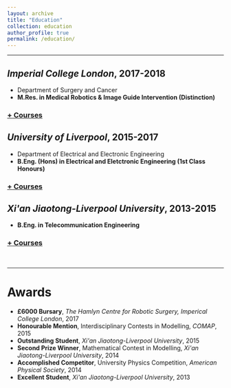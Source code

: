 ```yaml
---
layout: archive
title: "Education"
collection: education
author_profile: true
permalink: /education/ 
---
```


<!--
<fieldset>
  <legend style="cursor:hand" onclick="isHidden('div_first_part')">
    first
    <span style='float:right; display:none;' id='div_first_part1'>+ </span>
    <span style='float:right; display:block;' id='div_first_part2'>- </span>
  </legend>
  <div style='display:none;' id='div_first_part'>
    <ul>
      <li>1st</li>
      <li>2nd</li>
      <li>3rd</li>
      <li>4th</li>
      <li>5th</li>
    </ul>
  </div>
</fieldset>
-->
<!--
<div class="save">
  <h1><a href="javascript:void(0)" class="dsphead" onclick="dsp(this)">
    <span class="dspchar">+</span> heading</a></h1>
  <div class="dspcont" style='display:none;'>
    section
  </div>
  <h1>
    <a href="javascript:void(0)" class="dsphead" onclick="dsp(this)">
    <span class="dspchar">+</span>heading
    </a>
  </h1>
  <div class="dspcont" style='display:none;'>
    <h2>
      <a href="javascript:void(0)" class="dsphead" onclick="dsp(this)">
        <span class="dsphead">-</span> heading
      </a>
    </h2>
    <div class="dspcont" style='display:none;'>
      section
    </div>
    <h2>
      <a href="javascript:void(0)" class="dsphead" onclick="dsp(this)">
        <span class="dspchar">+</span> heading
      </a>
    </h2>
    <div class="dspcont">
      section
    </div>
  </div>
</div>
-->
<hr color="000000"/>

## <i>Imperial College London</i>, 2017-2018 ##
* Department of Surgery and Cancer
* <b>M.Res. in Medical Robotics & Image Guide Intervention (Distinction)</b>
<h3><a href="javascript:void(0)" class="dsphead" onclick="dsp(this)"><span class="dspchar">+</span> Courses</a></h3>
<div class="dspcont" style='display:none;'>
  <ul>
    <li>Medical Imaging</li>
    <li>Image Guided Intervention</li>
    <li>Medical Robotics</li>
    <li>Minimal Invasive Surgery</li>
    <li>Sensing, Perception and Neuroergonomics</li>
  </ul>
</div>

## <i>University of Liverpool</i>, 2015-2017 ##
* Department of Electrical and Electronic Engineering
* <b>B.Eng. (Hons) in Electrical and Eletctronic Engineering (1st Class Honours)</b>
<h3><a href="javascript:void(0)" class="dsphead" onclick="dsp(this)"><span class="dspchar">+</span> Courses</a></h3>
<div class="dspcont" style='display:none;'>
  <ul>
    <li>Signals and Systems</li>
    <li>Field Theory, Partial Differential Equation and Method of Solution</li>
    <li>Instrumentation and Control System</li>
    <li>Digital Control and Optimization</li>
    <li>Electrical Circuits and Power Systems</li>
    <li>Communication Systems</li>
    <li>Electromagnetics</li>
    <li>CMOS Integrated Circuits</li>
    <li>Electronic Circuits And Systems</li>
    <li>Applied Design and Industrial Awareness</li>
    <li>Power Generation, Transmission and Distribution</li>
    <li>RF Engineering and Applied Electromagnetics</li>
    <li>Electronics For Instrumentation and Communications</li>
    <li>Drives</li>
    <li>Engineering Management and Entrepreneurial Skills</li>
    <li>Electromagnetic Compatibility</li>
    <li>Embedded Computer Systems</li>
    <li>Digital Electronics and Microprocessor Systems</li>
  </ul>
</div>

## <i>Xi'an Jiaotong-Liverpool University</i>, 2013-2015 ##
* <b>B.Eng. in Telecommunication Engineering</b>
<h3><a href="javascript:void(0)" class="dsphead" onclick="dsp(this)"><span class="dspchar">+</span> Courses</a></h3>
<div class="dspcont" style='display:none;'>
  <ul>
    <li>Linear Algebra</li>
    <li>Calculus (Science & Engineering)</li>
    <li>Multivariable Calculus (Science and Engineering)</li>
    <li>Physics</li>
    <li>Fundamentals of Computer Programming</li>
    <li>Engineering Mathematics I</li>
    <li>Engineering Mathematics II</li>
    <li>Electrical Circuits I</li>
    <li>Electronic Circuits</li>
    <li>Digital Electronics I</li>
    <li>C Programming and Software Engineering I</li>
    <li>C++ Programming and Software Engineering II</li>
    <li>Engineering Electromagnetism and Drives</li>
    <li>Integrated Electronics and Design</li>
    <li>Experimental, Computer Skills and Sustainability</li>
    <li>English Language and Study Skills I for Engineering</li>
    <li>English Language and Study Skills II for Engineering</li>
    <li>English Language and Study Skills III for Engineering</li>
    <li>Self-management</li>
    <li>Introduction to Literature and Media Culture</li>
    <li>Ideological and Moral Cultivation and Basis of Law</li>
    <li>The Modernization Process of China</li>
    <li>Physical Education 1</li>
    <li>Physical Education 2</li>
  </ul>
</div>
<br />

---

# Awards
* <b>£6000 Bursary</b>, <i>The Hamlyn Centre for Robotic Surgery, Imperical College London</i>, 2017
* <b>Honourable Mention</b>, Interdisciplinary Contests in Modelling, <i>COMAP</i>, 2015
* <b>Outstanding Student</b>, <i>Xi'an Jiaotong-Liverpool University</i>, 2015
* <b>Second Prize Winner</b>, Mathematical Contest in Modelling, <i>Xi'an Jiaotong-Liverpool University</i>, 2014
* <b>Accomplished Competitor</b>, University Physics Competition, <i>American Physical Society</i>, 2014
* <b>Excellent Student</b>, <i>Xi'an Jiaotong-Liverpool University</i>, 2013
